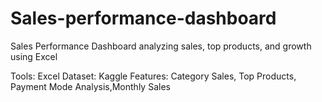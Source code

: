 # Sales-performance-dashboard
Sales Performance Dashboard analyzing  sales, top products, and  growth using Excel

Tools: Excel
Dataset: Kaggle 
Features:  Category Sales, Top Products, Payment Mode Analysis,Monthly Sales


